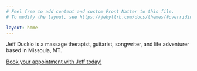```yaml
---
# Feel free to add content and custom Front Matter to this file.
# To modify the layout, see https://jekyllrb.com/docs/themes/#overriding-theme-defaults

layout: home
---
```


Jeff Ducklo is a massage therapist, guitarist, songwriter, and life adventurer based in Missoula, MT.

[Book your appointment with Jeff today!](/contact)